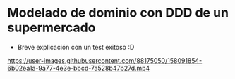 



# Modelado de dominio con DDD de un supermercado

- Breve explicación con un test exitoso :D

https://user-images.githubusercontent.com/88175050/158091854-6b02ea1a-9a77-4e3e-bbcd-7a528b47b27d.mp4
